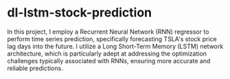 # dl-lstm-stock-prediction

In this project, I employ a Recurrent Neural Network (RNN) regressor to perform time series prediction, specifically forecasting TSLA's stock price lag days into the future. I utilize a Long Short-Term Memory (LSTM) network architecture, which is particularly adept at addressing the optimization challenges typically associated with RNNs, ensuring more accurate and reliable predictions.
